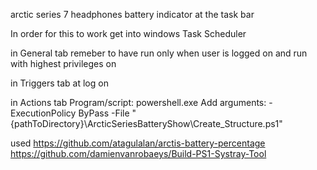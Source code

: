 arctic series 7 headphones battery indicator at the task bar

In order for this to work get into windows Task Scheduler

in General tab remeber to have run only when user is logged on and run with highest privileges on

in Triggers tab at log on

in Actions tab
Program/script: powershell.exe
Add arguments: -ExecutionPolicy ByPass -File "{pathToDirectory}\ArcticSeriesBatteryShow\Create_Structure.ps1"

used https://github.com/atagulalan/arctis-battery-percentage
https://github.com/damienvanrobaeys/Build-PS1-Systray-Tool
